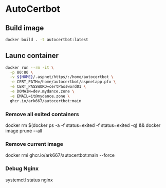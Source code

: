 # AutoCertbot

## Build image

```bash
docker build . -t autocertbot:latest
```

## Launc container

```bash
docker run --rm -it \
  -p 80:80 \
  -v ${HOME}/.aspnet/https/:/home/autocertbot \
  -e CERT_PATH=/home/autocertbot/aspnetapp.pfx \
  -e CERT_PASSWORD=certPassword01 \
  -e DOMAIN=dev.mydance.zone \
  -e EMAIL=it@mydance.zone \
  ghcr.io/ark667/autocertbot:main
```


### Remove all exited containers
docker rm $(docker ps -a -f status=exited -f status=exited -q) && docker image prune --all

### Remove current image
docker rmi ghcr.io/ark667/autocertbot:main --force

### Debug Nginx
systemctl status nginx


